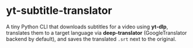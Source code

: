 # yt-subtitle-translator

A tiny Python CLI that downloads subtitles for a video using **yt-dlp**, translates them to a target language via **deep-translator** (GoogleTranslator backend by default), and saves the translated `.srt` next to the original.

